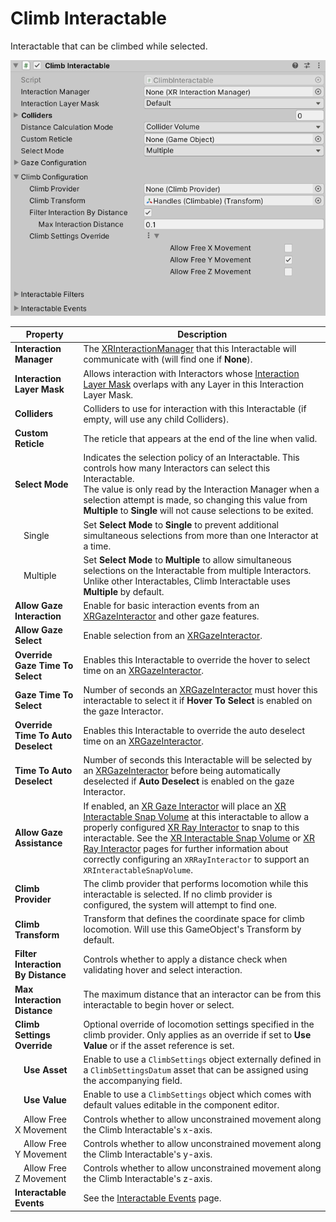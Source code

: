 # Climb Interactable

Interactable that can be climbed while selected.

![ClimbInteractable component](images/climb-interactable.png)

| **Property** | **Description** |
|---|---|
| **Interaction Manager** | The [XRInteractionManager](xr-interaction-manager.md) that this Interactable will communicate with (will find one if **None**). |
| **Interaction Layer Mask** | Allows interaction with Interactors whose [Interaction Layer Mask](interaction-layers.md) overlaps with any Layer in this Interaction Layer Mask. |
| **Colliders** | Colliders to use for interaction with this Interactable (if empty, will use any child Colliders). |
| **Custom Reticle** | The reticle that appears at the end of the line when valid. |
| **Select Mode** | Indicates the selection policy of an Interactable. This controls how many Interactors can select this Interactable.<br />The value is only read by the Interaction Manager when a selection attempt is made, so changing this value from **Multiple** to **Single** will not cause selections to be exited. |
| &emsp;Single | Set **Select Mode** to **Single** to prevent additional simultaneous selections from more than one Interactor at a time. |
| &emsp;Multiple | Set **Select Mode** to **Multiple** to allow simultaneous selections on the Interactable from multiple Interactors. Unlike other Interactables, Climb Interactable uses **Multiple** by default. |
| **Allow Gaze Interaction** | Enable for basic interaction events from an [XRGazeInteractor](xr-gaze-interactor.md) and other gaze features. |
| **Allow Gaze Select** | Enable selection from an [XRGazeInteractor](xr-gaze-interactor.md). |
| **Override Gaze Time To Select** | Enables this Interactable to override the hover to select time on an [XRGazeInteractor](xr-gaze-interactor.md). |
| **Gaze Time To Select** | Number of seconds an [XRGazeInteractor](xr-gaze-interactor.md) must hover this interactable to select it if **Hover To Select** is enabled on the gaze Interactor. |
| **Override Time To Auto Deselect** | Enables this Interactable to override the auto deselect time on an [XRGazeInteractor](xr-gaze-interactor.md). |
| **Time To Auto Deselect** | Number of seconds this Interactable will be selected by an [XRGazeInteractor](xr-gaze-interactor.md) before being automatically deselected if **Auto Deselect** is enabled on the gaze Interactor. |
| **Allow Gaze Assistance** | If enabled, an [XR Gaze Interactor](xr-gaze-interactor.md) will place an [XR Interactable Snap Volume](xr-interactable-snap-volume.md) at this interactable to allow a properly configured [XR Ray Interactor](xr-ray-interactor.md) to snap to this interactable. See the [XR Interactable Snap Volume](xr-interactable-snap-volume.md) or [XR Ray Interactor](xr-ray-interactor.md) pages for further information about correctly configuring an `XRRayInteractor` to support an `XRInteractableSnapVolume`. |
| **Climb Provider** | The climb provider that performs locomotion while this interactable is selected. If no climb provider is configured, the system will attempt to find one. |
| **Climb Transform** | Transform that defines the coordinate space for climb locomotion. Will use this GameObject's Transform by default. |
| **Filter Interaction By Distance** | Controls whether to apply a distance check when validating hover and select interaction. |
| **Max Interaction Distance** | The maximum distance that an interactor can be from this interactable to begin hover or select. |
| **Climb Settings Override** | Optional override of locomotion settings specified in the climb provider. Only applies as an override if set to **Use Value** or if the asset reference is set. |
| &emsp;**Use Asset** | Enable to use a `ClimbSettings` object externally defined in a `ClimbSettingsDatum` asset that can be assigned using the accompanying field. |
| &emsp;**Use Value** | Enable to use a `ClimbSettings` object which comes with default values editable in the component editor. |
| &emsp;Allow Free X Movement | Controls whether to allow unconstrained movement along the Climb Interactable's x-axis. |
| &emsp;Allow Free Y Movement | Controls whether to allow unconstrained movement along the Climb Interactable's y-axis. |
| &emsp;Allow Free Z Movement | Controls whether to allow unconstrained movement along the Climb Interactable's z-axis. |
| **Interactable Events** | See the [Interactable Events](interactable-events.md) page. |